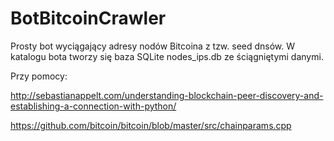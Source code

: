 # BotBitcoinCrawler
Prosty bot wyciągający adresy nodów Bitcoina z tzw. seed dnsów.
W katalogu bota tworzy się baza SQLite nodes_ips.db ze ściągniętymi danymi.

Przy pomocy:

http://sebastianappelt.com/understanding-blockchain-peer-discovery-and-establishing-a-connection-with-python/

https://github.com/bitcoin/bitcoin/blob/master/src/chainparams.cpp
